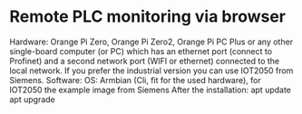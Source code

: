 # Remote PLC monitoring via browser
Hardware: Orange Pi Zero, Orange Pi Zero2, Orange Pi PC Plus or any other single-board computer (or PC) which has an ethernet port (connect to Profinet) and a second network port (WIFI or ethernet) connected to the local network. If you prefer the industrial version you can use IOT2050 from Siemens.
Software:
OS: Armbian (Cli, fit for the used hardware), for IOT2050 the example image from Siemens
After the installation:
apt update
apt upgrade

